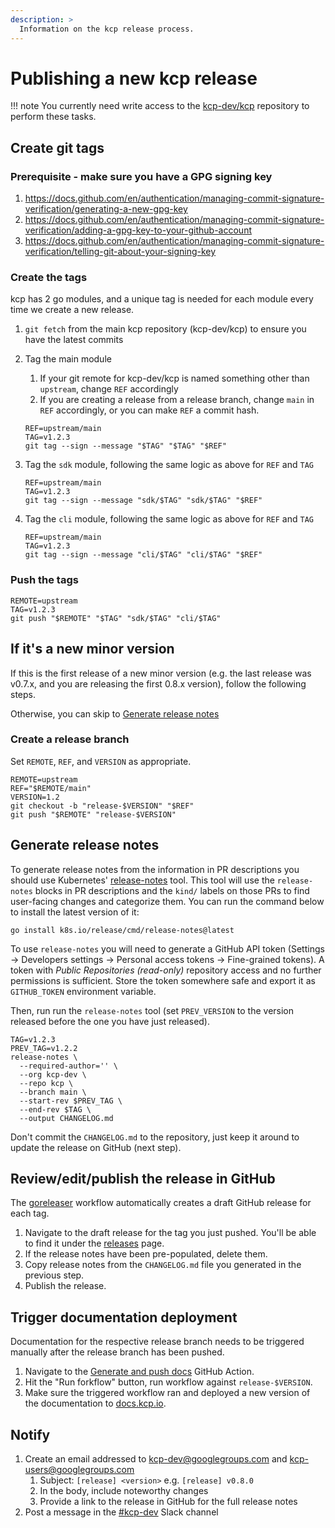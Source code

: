 ```yaml
---
description: >
  Information on the kcp release process.
---
```


# Publishing a new kcp release

!!! note
    You currently need write access to the [kcp-dev/kcp](https://github.com/kcp-dev/kcp) repository to perform these
    tasks.

## Create git tags

### Prerequisite - make sure you have a GPG signing key

1. <https://docs.github.com/en/authentication/managing-commit-signature-verification/generating-a-new-gpg-key>
2. <https://docs.github.com/en/authentication/managing-commit-signature-verification/adding-a-gpg-key-to-your-github-account>
3. <https://docs.github.com/en/authentication/managing-commit-signature-verification/telling-git-about-your-signing-key>

### Create the tags

kcp has 2 go modules, and a unique tag is needed for each module every time we create a new release.

1. `git fetch` from the main kcp repository (kcp-dev/kcp) to ensure you have the latest commits
2. Tag the main module
   1. If your git remote for kcp-dev/kcp is named something other than `upstream`, change `REF` accordingly
   2. If you are creating a release from a release branch, change `main` in `REF` accordingly, or you can
      make `REF` a commit hash.

    ```shell
    REF=upstream/main
    TAG=v1.2.3
    git tag --sign --message "$TAG" "$TAG" "$REF"
    ```

 3. Tag the `sdk` module, following the same logic as above for `REF` and `TAG`

    ```shell
    REF=upstream/main
    TAG=v1.2.3
    git tag --sign --message "sdk/$TAG" "sdk/$TAG" "$REF"
    ```
    
4. Tag the `cli` module, following the same logic as above for `REF` and `TAG`

    ```shell
    REF=upstream/main
    TAG=v1.2.3
    git tag --sign --message "cli/$TAG" "cli/$TAG" "$REF"
    ```

### Push the tags

```shell
REMOTE=upstream
TAG=v1.2.3
git push "$REMOTE" "$TAG" "sdk/$TAG" "cli/$TAG"
```

## If it's a new minor version

If this is the first release of a new minor version (e.g. the last release was v0.7.x, and you are releasing the first
0.8.x version), follow the following steps.

Otherwise, you can skip to [Generate release notes](#generate-release-notes)

### Create a release branch

Set `REMOTE`, `REF`, and `VERSION` as appropriate.

```shell
REMOTE=upstream
REF="$REMOTE/main"
VERSION=1.2
git checkout -b "release-$VERSION" "$REF"
git push "$REMOTE" "release-$VERSION"
```

## Generate release notes

To generate release notes from the information in PR descriptions you should use Kubernetes' [release-notes](https://github.com/kubernetes/release/tree/master/cmd/release-notes) tool.
This tool will use the `release-notes` blocks in PR descriptions and the `kind/` labels on those PRs to find user-facing changes and categorize them.
You can run the command below to install the latest version of it:

```shell
go install k8s.io/release/cmd/release-notes@latest
```

To use `release-notes` you will need to generate a GitHub API token (Settings -> Developers settings -> Personal access tokens -> Fine-grained tokens). A token with _Public Repositories (read-only)_ repository access and no further permissions is sufficient. Store the token somewhere safe and export it as `GITHUB_TOKEN` environment variable.

Then, run run the `release-notes` tool (set `PREV_VERSION` to the version released before the one you have just released).

```shell
TAG=v1.2.3
PREV_TAG=v1.2.2
release-notes \
  --required-author='' \
  --org kcp-dev \
  --repo kcp \
  --branch main \
  --start-rev $PREV_TAG \
  --end-rev $TAG \
  --output CHANGELOG.md 
```

Don't commit the `CHANGELOG.md` to the repository, just keep it around to update the release on GitHub (next step).

## Review/edit/publish the release in GitHub

The [goreleaser](https://github.com/kcp-dev/kcp/actions/workflows/goreleaser.yml) workflow automatically creates a draft GitHub release for each tag.

1. Navigate to the draft release for the tag you just pushed. You'll be able to find it under the [releases](https://github.com/kcp-dev/kcp/releases) page.
2. If the release notes have been pre-populated, delete them.
3. Copy release notes from the `CHANGELOG.md` file you generated in the previous step.
4. Publish the release.

## Trigger documentation deployment

Documentation for the respective release branch needs to be triggered manually after the release branch has been pushed.

1. Navigate to the [Generate and push docs](https://github.com/kcp-dev/kcp/actions/workflows/docs-gen-and-push.yaml) GitHub Action.
2. Hit the "Run forkflow" button, run workflow against `release-$VERSION`.
3. Make sure the triggered workflow ran and deployed a new version of the documentation to [docs.kcp.io](https://docs.kcp.io).

## Notify

1. Create an email addressed to kcp-dev@googlegroups.com and kcp-users@googlegroups.com
   1. Subject: `[release] <version>` e.g. `[release] v0.8.0`
   2. In the body, include noteworthy changes
   3. Provide a link to the release in GitHub for the full release notes
2. Post a message in the [#kcp-dev](https://kubernetes.slack.com/archives/C021U8WSAFK) Slack channel
